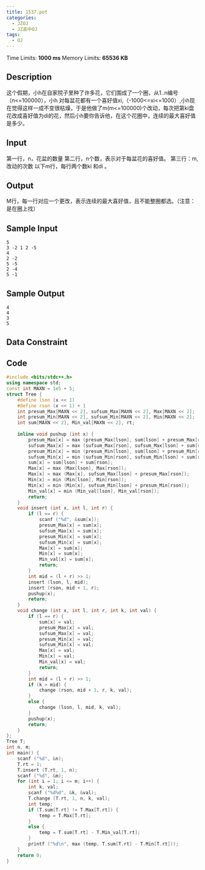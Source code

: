 ```yaml
---
title: 1537.pot
categories:
  - JZOJ
  - JZ高中OJ
tags:
  - OJ
---
```


Time Limits: **1000 ms**  Memory Limits: **65536 KB**

## Description

这个假期，小h在自家院子里种了许多花，它们围成了一个圈，从1..n编号（n<=100000），小h 对每盆花都有一个喜好值xi,（-1000<=xi<=1000）,小h现在觉得这样一成不变很枯燥，于是他做了m(m<=100000)个改动，每次把第ki盘花改成喜好值为di的花，然后小h要你告诉他，在这个花圈中，连续的最大喜好值是多少。



## Input

第一行，n，花盆的数量
第二行，n个数，表示对于每盆花的喜好值。
第三行：m, 改动的次数
以下m行，每行两个数ki 和di 。

## Output

M行，每一行对应一个更改，表示连续的最大喜好值，且不能整圈都选。（注意：是在圈上找）

## Sample Input

```
5
3 -2 1 2 -5
4
2 -2
5 -5
2 -4
5 -1
```

## Sample Output

```
4
4
3
5
```

## Data Constraint



## Code

```cpp
#include <bits/stdc++.h>
using namespace std;
const int MAXN = 1e5 + 5;
struct Tree {
	#define lson (x << 1)
	#define rson (x << 1) + 1
	int presum_Max[MAXN << 2], sufsum_Max[MAXN << 2], Max[MAXN << 2];
	int presum_Min[MAXN << 2], sufsum_Min[MAXN << 2], Min[MAXN << 2];
	int sum[MAXN << 2], Min_val[MAXN << 2], rt;
	
	inline void pushup (int x) {
		presum_Max[x] = max (presum_Max[lson], sum[lson] + presum_Max[rson]);
		sufsum_Max[x] = max (sufsum_Max[rson], sufsum_Max[lson] + sum[rson]);
		presum_Min[x] = min (presum_Min[lson], sum[lson] + presum_Min[rson]);
		sufsum_Min[x] = min (sufsum_Min[rson], sufsum_Min[lson] + sum[rson]);
		sum[x] = sum[lson] + sum[rson];
		Max[x] = max (Max[lson], Max[rson]);
		Max[x] = max (Max[x], sufsum_Max[lson] + presum_Max[rson]);
		Min[x] = min (Min[lson], Min[rson]);
		Min[x] = min (Min[x], sufsum_Min[lson] + presum_Min[rson]);
		Min_val[x] = min (Min_val[lson], Min_val[rson]);
		return;
	}
	void insert (int x, int l, int r) {
		if (l == r) {
			scanf ("%d", &sum[x]);
			presum_Max[x] = sum[x];
			sufsum_Max[x] = sum[x];
			presum_Min[x] = sum[x];
			sufsum_Min[x] = sum[x];
			Max[x] = sum[x];
			Min[x] = sum[x];
			Min_val[x] = sum[x];
			return;
		}
		int mid = (l + r) >> 1;
		insert (lson, l, mid);
		insert (rson, mid + 1, r);
		pushup(x);
		return;
	}
	void change (int x, int l, int r, int k, int val) {
		if (l == r) {
			sum[x] = val;
			presum_Max[x] = val;
			sufsum_Max[x] = val;
			presum_Min[x] = val;
			sufsum_Min[x] = val;
			Max[x] = val;
			Min[x] = val;
			Min_val[x] = val;
			return;
		}
		int mid = (l + r) >> 1;
		if (k > mid) {
			change (rson, mid + 1, r, k, val);
		}
		else {
			change (lson, l, mid, k, val);
		}
		pushup(x);
		return;
	}
};
Tree T;
int n, m;
int main() {
	scanf ("%d", &n);
	T.rt = 1;
	T.insert (T.rt, 1, n);
	scanf ("%d", &m);
	for (int i = 1; i <= m; i++) {
		int k, val;
		scanf ("%d%d", &k, &val);
		T.change (T.rt, 1, n, k, val);
		int temp;
		if (T.sum[T.rt] != T.Max[T.rt]) {
			temp = T.Max[T.rt];
		}
		else {
			temp = T.sum[T.rt] - T.Min_val[T.rt];
		}
		printf ("%d\n", max (temp, T.sum[T.rt] - T.Min[T.rt]));
	}
	return 0;
}
```

